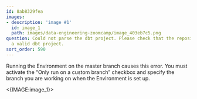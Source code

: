```yaml
---
id: 8ab8329fea
images:
- description: 'image #1'
  id: image_1
  path: images/data-engineering-zoomcamp/image_403eb7c5.png
question: Could not parse the dbt project. Please check that the repository contains
  a valid dbt project.
sort_order: 590
---
```


Running the Environment on the master branch causes this error. You must activate the “Only run on a custom branch” checkbox and specify the branch you are working on when the Environment is set up.

<{IMAGE:image_1}>
